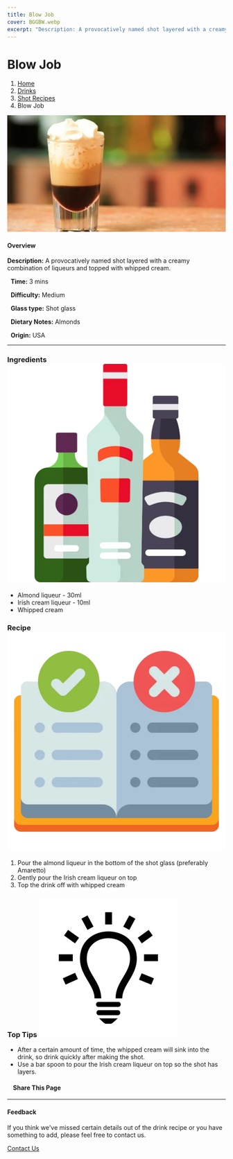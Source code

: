 ```yaml
---
title: Blow Job
cover: BGGBW.webp
excerpt: "Description: A provocatively named shot layered with a creamy combination of liqueurs and topped with whipped cream."
---
```


# Blow Job

1.  [Home](/)
2.  [Drinks](drinks)
3.  [Shot Recipes](drinks/shotrecipes)
4.  Blow Job

![](/images/blowjob.webp)

#### Overview

**Description:** A provocatively named shot layered with a creamy combination of liqueurs and topped with whipped cream.

  **Time:** 3 mins

  **Difficulty:** Medium

  **Glass type:** Shot glass

  **Dietary Notes:** Almonds

  **Origin:** USA

* * *

### Ingredients ![target](/images/liquor.webp)

-   Almond liqueur - 30ml
-   Irish cream liqueur - 10ml
-   Whipped cream

### Recipe ![target](/images/rules.webp)

1.  Pour the almond liqueur in the bottom of the shot glass (preferably Amaretto)
2.  Gently pour the Irish cream liqueur on top
3.  Top the drink off with whipped cream

### Top Tips ![target](/images/lightbulb.webp)

-   After a certain amount of time, the whipped cream will sink into the drink, so drink quickly after making the shot.
-   Use a bar spoon to pour the Irish cream liqueur on top so the shot has layers.

####     Share This Page

[](https://www.facebook.com/sharer/sharer.php?u=beergogglegames.co.uk/Drinks/ShotRecipes/blowjob)[](https://www.instagram.com/direct/new/)[](https://twitter.com/intent/tweet?url=beergogglegames.co.uk/Drinks/ShotRecipes/blowjob)

* * *

#### Feedback

If you think we've missed certain details out of the drink recipe or you have something to add, please feel free to contact us.

  
  
  
[Contact Us](contact)
